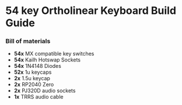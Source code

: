 
# 54 key Ortholinear Keyboard Build Guide

### Bill of materials
- **54x** MX compatible key switches
- **54x** Kailh Hotswap Sockets
- **54x** 1N4148 Diodes
- **52x** 1u keycaps
- **2x** 1.5u keycap
- **2x** RP2040 Zero
- **2x** PJ320D audio sockets
- **1x** TRRS audio cable 
